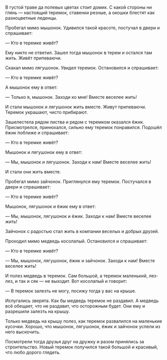 В густой траве да полевых цветах стоит домик. С какой стороны ни глянь — настоящий теремок, ставенки резные, а окошки блестят как разноцветные леденцы.

Пробегал мимо мышонок. Удивился такой красоте, постучал в двери и спрашивает:

— Кто в теремке живёт?

Ему никто не ответил. Зашел тогда мышонок в терем и остался там жить. Живёт припеваючи.

Скакал мимо лягушонок. Увидел теремок. Остановился и спрашивает:

— Кто в теремке живёт?

А мышонок ему в ответ:

— Только я, мышонок. Заходи ко мне! Вместе веселее жить!

И стали мышонок и лягушонок жить вместе. Живут припеваючи. Теремок украшают, чисто прибирают.

Зашелестела рядом листва и рядом с теремком оказался ёжик. Присмотрелся, принюхался, сильно ему теремок понравился. Подошёл ёжик поближе и спрашивает:

— Кто в теремке живёт?

Мышонок и лягушонок ему в ответ:

— Мы, мышонок и лягушонок. Заходи к нам! Вместе веселее жить!

И стали они жить вместе.

Пробегал мимо зайчонок. Приглянулся ему теремок. Постучался в двери и спрашивает:

— Кто в теремке живёт?

Мышонок, лягушонок и ёжик ему в ответ:

— Мы, мышонок, лягушонок и ёжик. Заходи к нам! Вместе веселее жить!

Зайчонок с радостью стал жить в компании веселых и добрых друзей.

Проходил мимо медведь косолапый. Остановился и спрашивает:

— Кто в теремке живёт?

— Мы, мышонок, лягушонок, ёжик и зайчонок. Заходи к нам! Вместе веселее жить!

И полез медведь в теремок. Сам большой, а теремок маленький, лез-лез, и так и сяк — не выходит. Вот косолапый и говорит:

— В теремок залезть не могу, посижу тогда у вас на крыше.

Испугались зверята. Как бы медведь теремок не раздавил. А медведь всё обещает, что не раздавит, что осторожным будет. Они ему и разрешили залезть на крышу.

Только медведь на крышу полез, как теремок развалился на маленькие кусочки. Хорошо, что мышонок, лягушонок, ёжик и зайчонок успели из него выскочить.

Посмотрели тогда друзья друг на дружку и разом принялись за строительство. Новый теремок получился такой большой и красивый, что любо дорого глядеть.

